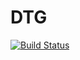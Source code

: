# DTG
[![Build Status](https://www.travis-ci.org/zbalkan/DTG.svg?branch=travis-ci)](https://www.travis-ci.org/zbalkan/DTG)

